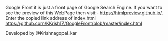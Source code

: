 Google Front
it is just a front page of Google Search Engine. If you want to see the preview of this WebPage then visit:- https://htmlpreview.github.io/.
Enter the copied link address of index.html https://github.com/KKrish17/GoogleFront/blob/master/index.html

Developed by @Krishnagopal_kar
